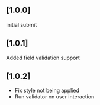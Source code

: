 ## [1.0.0]

initial submit

## [1.0.1]

Added field validation support

## [1.0.2]

- Fix style not being applied
- Run validator on user interaction